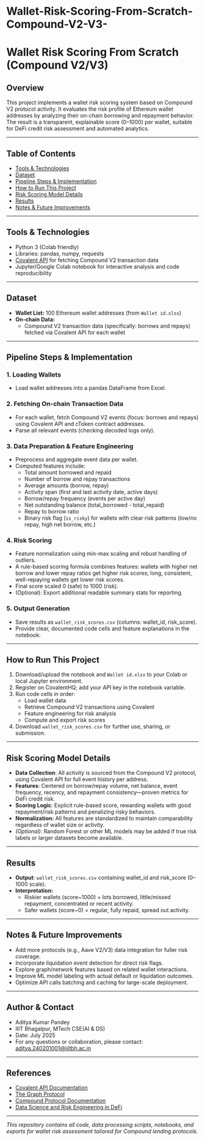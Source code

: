 # Wallet-Risk-Scoring-From-Scratch-Compound-V2-V3-

# Wallet Risk Scoring From Scratch (Compound V2/V3)

## Overview

This project implements a wallet risk scoring system based on Compound V2 protocol activity. It evaluates the risk profile of Ethereum wallet addresses by analyzing their on-chain borrowing and repayment behavior. The result is a transparent, explainable score (0–1000) per wallet, suitable for DeFi credit risk assessment and automated analytics.

---

## Table of Contents

- [Tools & Technologies](#tools--technologies)  
- [Dataset](#dataset)  
- [Pipeline Steps & Implementation](#pipeline-steps--implementation)  
- [How to Run This Project](#how-to-run-this-project)  
- [Risk Scoring Model Details](#risk-scoring-model-details)  
- [Results](#results)  
- [Notes & Future Improvements](#notes--future-improvements)  

---

## Tools & Technologies

- Python 3 (Colab friendly)
- Libraries: pandas, numpy, requests  
- [Covalent API](https://www.covalenthq.com/docs/api/) for fetching Compound V2 transaction data  
- Jupyter/Google Colab notebook for interactive analysis and code reproducibility

---

## Dataset

- **Wallet List:** 100 Ethereum wallet addresses (from `Wallet id.xlsx`)
- **On-chain Data:**  
  - Compound V2 transaction data (specifically: borrows and repays) fetched via Covalent API for each wallet

---

## Pipeline Steps & Implementation

### 1. Loading Wallets

- Load wallet addresses into a pandas DataFrame from Excel.

### 2. Fetching On-chain Transaction Data

- For each wallet, fetch Compound V2 events (focus: borrows and repays) using Covalent API and cToken contract addresses.
- Parse all relevant events (checking decoded logs only).

### 3. Data Preparation & Feature Engineering

- Preprocess and aggregate event data per wallet.
- Computed features include:
  - Total amount borrowed and repaid
  - Number of borrow and repay transactions
  - Average amounts (borrow, repay)
  - Activity span (first and last activity date, active days)
  - Borrow/repay frequency (events per active day)
  - Net outstanding balance (total_borrowed - total_repaid)
  - Repay to borrow ratio
  - Binary risk flag (`is_risky`) for wallets with clear risk patterns (low/no repay, high net borrow, etc.)

### 4. Risk Scoring

- Feature normalization using min-max scaling and robust handling of outliers.
- A rule-based scoring formula combines features: wallets with higher net borrow and lower repay ratios get higher risk scores; long, consistent, well-repaying wallets get lower risk scores.
- Final score scaled 0 (safe) to 1000 (risk).
- (Optional): Export additional readable summary stats for reporting.

### 5. Output Generation

- Save results as `wallet_risk_scores.csv` (columns: wallet_id, risk_score).
- Provide clear, documented code cells and feature explanations in the notebook.

---

## How to Run This Project

1. Download/upload the notebook and `Wallet id.xlsx` to your Colab or local Jupyter environment.
2. Register on CovalentHQ; add your API key in the notebook variable.
3. Run code cells in order:
   - Load wallet data
   - Retrieve Compound V2 transactions using Covalent
   - Feature engineering for risk analysis
   - Compute and export risk scores
4. Download `wallet_risk_scores.csv` for further use, sharing, or submission.

---

## Risk Scoring Model Details

- **Data Collection**: All activity is sourced from the Compound V2 protocol, using Covalent API for full event history per address.
- **Features**: Centered on borrow/repay volume, net balance, event frequency, recency, and repayment consistency—proven metrics for DeFi credit risk.
- **Scoring Logic**: Explicit rule-based score, rewarding wallets with good repayment/risk patterns and penalizing risky behaviors.
- **Normalization:** All features are standardized to maintain comparability regardless of wallet size or activity.
- *(Optional)*: Random Forest or other ML models may be added if true risk labels or larger datasets become available.

---

## Results

- **Output**: `wallet_risk_scores.csv` containing wallet_id and risk_score (0–1000 scale).
- **Interpretation:**
  - Riskier wallets (score~1000) = lots borrowed, little/missed repayment, concentrated or recent activity.
  - Safer wallets (score~0) = regular, fully repaid, spread out activity.

---

## Notes & Future Improvements

- Add more protocols (e.g., Aave V2/V3) data integration for fuller risk coverage.  
- Incorporate liquidation event detection for direct risk flags.  
- Explore graph/network features based on related wallet interactions.  
- Improve ML model labeling with actual default or liquidation outcomes.  
- Optimize API calls batching and caching for large-scale deployment.

---

## Author & Contact

- Aditya Kumar Pandey
- IIIT Bhagalpur, MTech CSE(AI & DS)
- Date: July 2025  
- For any questions or collaboration, please contact: aditya.240201001@iiitbh.ac.in

---

## References

- [Covalent API Documentation](https://www.covalenthq.com/docs/api/)  
- [The Graph Protocol](https://thegraph.com/docs/en/)  
- [Compound Protocol Documentation](https://compound.finance/docs)  
- [Data Science and Risk Engineering in DeFi](https://arxiv.org/abs/2109.02624)  

---

*This repository contains all code, data processing scripts, notebooks, and exports for wallet risk assessment tailored for Compound lending protocols.*

